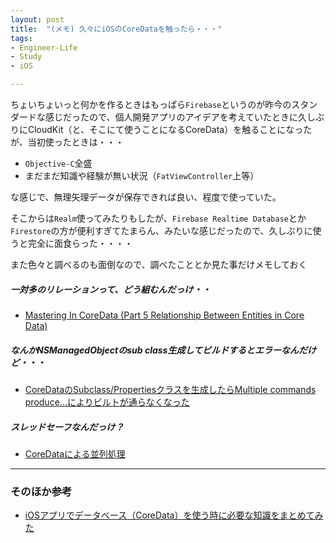 ```yaml
---
layout: post
title:  "(メモ) 久々にiOSのCoreDataを触ったら・・・"
tags:
- Engineer-Life
- Study
- iOS

---
```


ちょいちょいっと何かを作るときはもっぱら`Firebase`というのが昨今のスタンダードな感じだったので、個人開発アプリのアイデアを考えていたときに久しぶりにCloudKit（と、そこにて使うことになるCoreData）を触ることになったが、当初使ったときは・・・
- `Objective-C`全盛
- まだまだ知識や経験が無い状況（`FatViewController`上等）

な感じで、無理矢理データが保存できれば良い、程度で使っていた。

そこからは`Realm`使ってみたりもしたが、`Firebase Realtime Database`とか`Firestore`の方が便利すぎてたまらん、みたいな感じだったので、久しぶりに使うと完全に面食らった・・・・

また色々と調べるのも面倒なので、調べたこととか見た事だけメモしておく

##### 一対多のリレーションって、どう組むんだっけ・・
- [Mastering In CoreData (Part 5 Relationship Between Entities in Core Data)](https://medium.com/@aliakhtar_16369/mastering-in-coredata-part-5-relationship-between-entities-in-core-data-b8fea1b50efb)

##### なんかNSManagedObjectのsub class生成してビルドするとエラーなんだけど・・・
- [CoreDataのSubclass/Propertiesクラスを生成したらMultiple commands produce...によりビルトが通らなくなった](https://chu-bura.hateblo.jp/entry/20190517/swift/coredata)

##### スレッドセーフなんだっけ？
- [CoreDataによる並列処理](https://qiita.com/hongmhoon/items/606a352b1e96dfb0bec5)

----------

### そのほか参考

- [iOSアプリでデータベース（CoreData）を使う時に必要な知識をまとめてみた](https://qiita.com/merrill/items/2a3588aa98cc64b5dea0)
